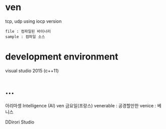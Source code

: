 ﻿


# ven
tcp, udp using iocp version

	file : 컴파일된 바이너리
	sample : 컴파일 소스

# development environment
visual studio 2015 (c++11)

# ...
아리마셍 Intelligence (AI)
ven
	금요일(프랑스)
	venerable : 공경할만한
	venice : 베니스

DDirori Studio
